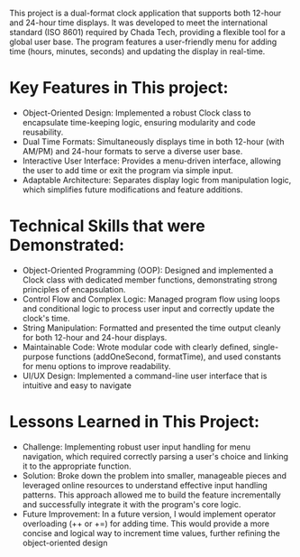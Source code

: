 This project is a dual-format clock application that supports both 12-hour and 24-hour time displays. It was developed to meet the international standard (ISO 8601) required by Chada Tech, providing a flexible tool for a global user base. The program features a user-friendly menu for adding time (hours, minutes, seconds) and updating the display in real-time.

# Key Features in This project:
* Object-Oriented Design: Implemented a robust Clock class to encapsulate time-keeping logic, ensuring modularity and code reusability.
* Dual Time Formats: Simultaneously displays time in both 12-hour (with AM/PM) and 24-hour formats to serve a diverse user base.
* Interactive User Interface: Provides a menu-driven interface, allowing the user to add time or exit the program via simple input.
* Adaptable Architecture: Separates display logic from manipulation logic, which simplifies future modifications and feature additions.

# Technical Skills that were Demonstrated:
* Object-Oriented Programming (OOP): Designed and implemented a Clock class with dedicated member functions, demonstrating strong principles of encapsulation.
* Control Flow and Complex Logic: Managed program flow using loops and conditional logic to process user input and correctly update the clock's time.
* String Manipulation: Formatted and presented the time output cleanly for both 12-hour and 24-hour displays.
* Maintainable Code: Wrote modular code with clearly defined, single-purpose functions (addOneSecond, formatTime), and used constants for menu options to improve readability.
* UI/UX Design: Implemented a command-line user interface that is intuitive and easy to navigate

# Lessons Learned in This Project: 
* Challenge: Implementing robust user input handling for menu navigation, which required correctly parsing a user's choice and linking it to the appropriate function.
* Solution: Broke down the problem into smaller, manageable pieces and leveraged online resources to understand effective input handling patterns. This approach allowed me to build the feature incrementally and successfully integrate it with the program's core logic.
* Future Improvement: In a future version, I would implement operator overloading (++ or +=) for adding time. This would provide a more concise and logical way to increment time values, further refining the object-oriented design
